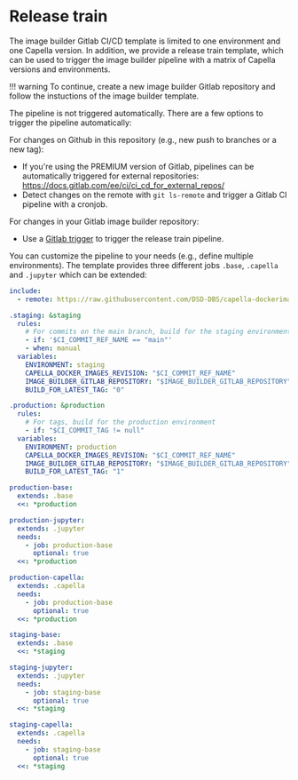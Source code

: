 <!--
 ~ SPDX-FileCopyrightText: Copyright DB Netz AG and the capella-collab-manager contributors
 ~ SPDX-License-Identifier: Apache-2.0
 -->

# Release train

The image builder Gitlab CI/CD template is limited to one environment and one Capella version.
In addition, we provide a release train template, which can be used to trigger the image builder pipeline with a matrix of Capella versions and environments.

<!-- prettier-ignore -->
!!! warning
    To continue, create a new image builder Gitlab repository and follow the instuctions of the image builder template.

The pipeline is not triggered automatically. There are a few options to trigger the pipeline automatically:

For changes on Github in this repository (e.g., new push to branches or a new tag):

- If you're using the PREMIUM version of Gitlab, pipelines can be automatically triggered for external repositories: https://docs.gitlab.com/ee/ci/ci_cd_for_external_repos/
- Detect changes on the remote with `git ls-remote` and trigger a Gitlab CI pipeline with a cronjob.

For changes in your Gitlab image builder repository:

- Use a [Gitlab trigger](https://docs.gitlab.com/ee/ci/yaml/#trigger) to trigger the release train pipeline.

You can customize the pipeline to your needs (e.g., define multiple environments). The template provides three different jobs `.base`, `.capella` and `.jupyter` which can be extended:

```yml
include:
  - remote: https://raw.githubusercontent.com/DSD-DBS/capella-dockerimages/${CAPELLA_DOCKER_IMAGES_REVISION}/ci-templates/gitlab/release-train.yml"

.staging: &staging
  rules:
    # For commits on the main branch, build for the staging environment
    - if: '$CI_COMMIT_REF_NAME == "main"'
    - when: manual
  variables:
    ENVIRONMENT: staging
    CAPELLA_DOCKER_IMAGES_REVISION: "$CI_COMMIT_REF_NAME"
    IMAGE_BUILDER_GITLAB_REPOSITORY: "$IMAGE_BUILDER_GITLAB_REPOSITORY"
    BUILD_FOR_LATEST_TAG: "0"

.production: &production
  rules:
    # For tags, build for the production environment
    - if: "$CI_COMMIT_TAG != null"
  variables:
    ENVIRONMENT: production
    CAPELLA_DOCKER_IMAGES_REVISION: "$CI_COMMIT_REF_NAME"
    IMAGE_BUILDER_GITLAB_REPOSITORY: "$IMAGE_BUILDER_GITLAB_REPOSITORY"
    BUILD_FOR_LATEST_TAG: "1"

production-base:
  extends: .base
  <<: *production

production-jupyter:
  extends: .jupyter
  needs:
    - job: production-base
      optional: true
  <<: *production

production-capella:
  extends: .capella
  needs:
    - job: production-base
      optional: true
  <<: *production

staging-base:
  extends: .base
  <<: *staging

staging-jupyter:
  extends: .jupyter
  needs:
    - job: staging-base
      optional: true
  <<: *staging

staging-capella:
  extends: .capella
  needs:
    - job: staging-base
      optional: true
  <<: *staging
```
